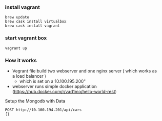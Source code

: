 ### install vagrant

    brew update
    brew cask install virtualbox
    brew cask install vagrant

### start vagrant box

    vagrant up

### How it works

* Vegrant file build two webserver and one nginx server ( which works as a load balancer )
  * which is set on a 10.100.195.200"
* webserver runs simple docker application (https://hub.docker.com/r/vad1mo/hello-world-rest)

Setup the Mongodb with Data

    POST http://10.100.194.201/api/cars
    {}